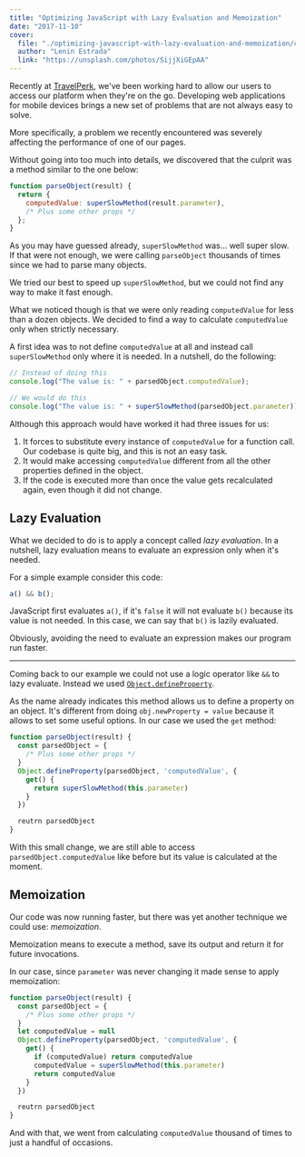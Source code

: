 ```yaml
---
title: "Optimizing JavaScript with Lazy Evaluation and Memoization"
date: "2017-11-10"
cover:
  file: "./optimizing-javascript-with-lazy-evaluation-and-memoization/cover.jpg"
  author: "Lenin Estrada"
  link: "https://unsplash.com/photos/SijjXiGEpAA"
---
```


Recently at
<a href="https://www.travelperk.com/" target="_blank">TravelPerk</a>, we've been
working hard to allow our users to access our platform when they're on the go.
Developing web applications for mobile devices brings a new set of problems that
are not always easy to solve.

More specifically, a problem we recently encountered was severely affecting the
performance of one of our pages.

Without going into too much into details, we discovered that the culprit was a
method similar to the one below:

```js
function parseObject(result) {
  return {
    computedValue: superSlowMethod(result.parameter),
    /* Plus some other props */
  };
}
```

As you may have guessed already, `superSlowMethod` was&hellip; well super slow.
If that were not enough, we were calling `parseObject` thousands of times since
we had to parse many objects.

We tried our best to speed up `superSlowMethod`, but we could not find any way
to make it fast enough.

What we noticed though is that we were only reading `computedValue` for less
than a dozen objects. We decided to find a way to calculate `computedValue` only
when strictly necessary.

A first idea was to not define `computedValue` at all and instead call
`superSlowMethod` only where it is needed. In a nutshell, do the following:

```js
// Instead of doing this
console.log("The value is: " + parsedObject.computedValue);

// We would do this
console.log("The value is: " + superSlowMethod(parsedObject.parameter));
```

Although this approach would have worked it had three issues for us:

1. It forces to substitute every instance of `computedValue` for a function
   call. Our codebase is quite big, and this is not an easy task.
1. It would make accessing `computedValue` different from all the other
   properties defined in the object.
1. If the code is executed more than once the value gets recalculated again,
   even though it did not change.

## Lazy Evaluation

What we decided to do is to apply a concept called _lazy evaluation_. In a
nutshell, lazy evaluation means to evaluate an expression only when it's needed.

For a simple example consider this code:

```js
a() && b();
```

JavaScript first evaluates `a()`, if it's `false` it will not evaluate `b()`
because its value is not needed. In this case, we can say that `b()` is lazily
evaluated.

Obviously, avoiding the need to evaluate an expression makes our program run
faster.

---

Coming back to our example we could not use a logic operator like `&&` to lazy
evaluate. Instead we used
<a href="https://developer.mozilla.org/en-US/docs/Web/JavaScript/Reference/Global_Objects/Object/defineProperty" target="_blank">`Object.defineProperty`</a>.

As the name already indicates this method allows us to define a property on an
object. It's different from doing `obj.newProperty = value` because it allows to
set some useful options. In our case we used the `get` method:

```js
function parseObject(result) {
  const parsedObject = {
    /* Plus some other props */
  }
  Object.defineProperty(parsedObject, 'computedValue', {
    get() {
      return superSlowMethod(this.parameter)
    }
  })

  reutrn parsedObject
}
```

With this small change, we are still able to access `parsedObject.computedValue`
like before but its value is calculated at the moment.

## Memoization

Our code was now running faster, but there was yet another technique we could
use: _memoization_.

Memoization means to execute a method, save its output and return it for future
invocations.

In our case, since `parameter` was never changing it made sense to apply
memoization:

```js
function parseObject(result) {
  const parsedObject = {
    /* Plus some other props */
  }
  let computedValue = null
  Object.defineProperty(parsedObject, 'computedValue', {
    get() {
      if (computedValue) return computedValue
      computedValue = superSlowMethod(this.parameter)
      return computedValue
    }
  })

  reutrn parsedObject
}
```

And with that, we went from calculating `computedValue` thousand of times to
just a handful of occasions.
